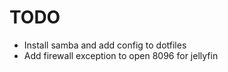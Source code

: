 # TODO

- Install samba and add config to dotfiles
- Add firewall exception to open 8096 for jellyfin
